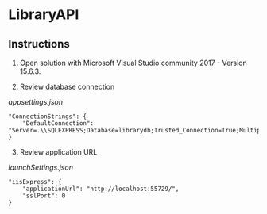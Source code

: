 # LibraryAPI

## Instructions

1. Open solution with Microsoft Visual Studio community 2017 - Version 15.6.3.

2. Review database connection

*appsettings.json*

    "ConnectionStrings": {
        "DefaultConnection": "Server=.\\SQLEXPRESS;Database=librarydb;Trusted_Connection=True;MultipleActiveResultSets=true"
    }

3. Review application URL

*launchSettings.json*

    "iisExpress": {
        "applicationUrl": "http://localhost:55729/",
        "sslPort": 0
    }
